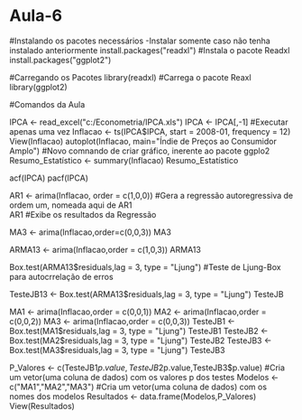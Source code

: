 # Aula-6

#Instalando os pacotes necessários -Instalar somente caso não tenha instalado anteriormente
install.packages("readxl")     #Instala o pacote Readxl
install.packages("ggplot2")


#Carregando os Pacotes
library(readxl)                 #Carrega o pacote Reaxl
library(ggplot2)


#Comandos da Aula

IPCA <- read_excel("c:/Econometria/IPCA.xls")
IPCA <- IPCA[,-1]                                     #Executar apenas uma vez
Inflacao <- ts(IPCA$IPCA, start = 2008-01, frequency = 12)
View(Inflacao)
autoplot(Inflacao, main="Índie de Preços ao Consumidor Amplo")      #Novo comnando de criar gráfico, inerente ao pacote ggplo2
Resumo_Estatístico <- summary(Inflacao)
Resumo_Estatístico

acf(IPCA)
pacf(IPCA)

AR1 <- arima(Inflacao, order = c(1,0,0))  #Gera a regressão autoregressiva de ordem um, nomeada aqui de AR1    
AR1                                       #Exibe os resultados da Regressão

MA3 <- arima(Inflacao,order=c(0,0,3))
MA3

ARMA13 <- arima(Inflacao,order = c(1,0,3))
ARMA13

Box.test(ARMA13$residuals,lag = 3, type = "Ljung")    #Teste de Ljung-Box para autocrrelação de erros

TesteJB13 <- Box.test(ARMA13$residuals,lag = 3, type = "Ljung")
TesteJB

MA1 <- arima(Inflacao,order = c(0,0,1))
MA2 <- arima(Inflacao,order = c(0,0,2))
MA3 <- arima(Inflacao,order = c(0,0,3))
TesteJB1 <- Box.test(MA1$residuals,lag = 3, type = "Ljung")
TesteJB1
TesteJB2 <- Box.test(MA2$residuals,lag = 3, type = "Ljung")
TesteJB2
TesteJB3 <- Box.test(MA3$residuals,lag = 3, type = "Ljung")
TesteJB3

P_Valores <- c(TesteJB1$p.value,TesteJB2$p.value,TesteJB3$p.value)   #Cria um vetor(uma coluna de dados) com os valores p dos testes
Modelos <- c("MA1","MA2","MA3")                                      #Cria um vetor(uma coluna de dados) com os nomes dos modelos
Resultados <- data.frame(Modelos,P_Valores)
View(Resultados)
